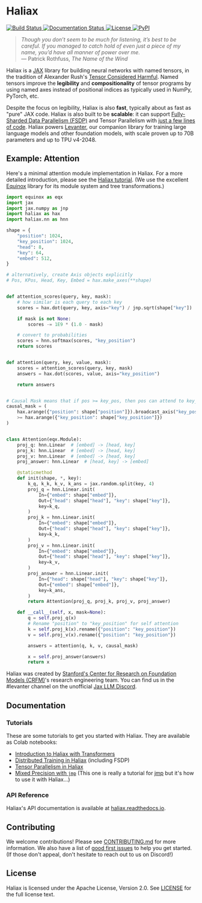 <!--haliax-intro-start-->
# Haliax

<a href="https://github.com/stanford-crfm/haliax/actions?query=branch%3Amain++">
    <img alt="Build Status" src="https://img.shields.io/github/actions/workflow/status/stanford-crfm/haliax/run_tests.yaml?branch=main">
</a>
<a href="https://haliax.readthedocs.io/en/latest/?badge=latest">
    <img alt="Documentation Status" src="https://readthedocs.org/projects/haliax/badge/?version=latest">
</a>
<a href="">
<img alt="License" src="https://img.shields.io/github/license/stanford-crfm/haliax?color=blue" />
</a>
<a href="https://pypi.org/project/haliax/">
    <img alt="PyPI" src="https://img.shields.io/pypi/v/haliax?color=blue" />
</a>

> *Though you don’t seem to be much for listening, it’s best to be careful. If you managed to catch hold of even just a piece of my name, you’d have all manner of power over me.*<br/>
> — Patrick Rothfuss, *The Name of the Wind*

Haliax is a [JAX](https://github.com/google/jax) library for building neural networks with named tensors, in the tradition of Alexander Rush's [Tensor Considered Harmful](https://nlp.seas.harvard.edu/NamedTensor).
Named tensors improve the **legibility** and **compositionality** of tensor programs by using named axes instead of positional indices
as typically used in NumPy, PyTorch, etc.

Despite the focus on legibility, Haliax
is also **fast**, typically about as fast as "pure" JAX code.
Haliax is also built to be **scalable**: it
can support [Fully-Sharded Data Parallelism (FSDP)](https://engineering.fb.com/2021/07/15/open-source/fsdp/) and Tensor Parallelism with [just a few lines of code](https://colab.research.google.com/drive/1QX4yH3zRFF3Xiibf1aahETcSQ5nbcUMz). Haliax powers [Levanter](https://github.com/stanford-crfm/levanter),
our companion library for training large language models and other foundation models, with scale proven up to 70B parameters
and up to TPU v4-2048.

## Example: Attention

Here's a minimal attention module implementation in Haliax. For a more detailed introduction,
please see the [Haliax tutorial](https://colab.research.google.com/drive/1TiTcQQ4V5mopbgCu1SVl-oqJtXn7rFnC).
(We use the excellent [Equinox](https://github.com/patrick-kidger/equinox) library for its module system and tree transformations.)

```python
import equinox as eqx
import jax
import jax.numpy as jnp
import haliax as hax
import haliax.nn as hnn

shape = {
    "position": 1024,
    "key_position": 1024,
    "head": 8,
    "key": 64,
    "embed": 512,
}

# alternatively, create Axis objects explicitly
# Pos, KPos, Head, Key, Embed = hax.make_axes(**shape)


def attention_scores(query, key, mask):
    # how similar is each query to each key
    scores = hax.dot(query, key, axis="key") / jnp.sqrt(shape["key"])

    if mask is not None:
        scores -= 1E9 * (1.0 - mask)

    # convert to probabilities
    scores = hnn.softmax(scores, "key_position")
    return scores


def attention(query, key, value, mask):
    scores = attention_scores(query, key, mask)
    answers = hax.dot(scores, value, axis="key_position")

    return answers


# Causal Mask means that if pos >= key_pos, then pos can attend to key_pos
causal_mask = (
    hax.arange({"position": shape["position"]}).broadcast_axis("key_position")
    >= hax.arange({"key_position": shape["key_position"]})
)


class Attention(eqx.Module):
    proj_q: hnn.Linear  # [embed] -> [head, key]
    proj_k: hnn.Linear  # [embed] -> [head, key]
    proj_v: hnn.Linear  # [embed] -> [head, key]
    proj_answer: hnn.Linear  # [head, key] -> [embed]

    @staticmethod
    def init(shape, *, key):
        k_q, k_k, k_v, k_ans = jax.random.split(key, 4)
        proj_q = hnn.Linear.init(
            In={"embed": shape["embed"]},
            Out={"head": shape["head"], "key": shape["key"]},
            key=k_q,
        )
        proj_k = hnn.Linear.init(
            In={"embed": shape["embed"]},
            Out={"head": shape["head"], "key": shape["key"]},
            key=k_k,
        )
        proj_v = hnn.Linear.init(
            In={"embed": shape["embed"]},
            Out={"head": shape["head"], "key": shape["key"]},
            key=k_v,
        )
        proj_answer = hnn.Linear.init(
            In={"head": shape["head"], "key": shape["key"]},
            Out={"embed": shape["embed"]},
            key=k_ans,
        )
        return Attention(proj_q, proj_k, proj_v, proj_answer)

    def __call__(self, x, mask=None):
        q = self.proj_q(x)
        # Rename "position" to "key_position" for self attention
        k = self.proj_k(x).rename({"position": "key_position"})
        v = self.proj_v(x).rename({"position": "key_position"})

        answers = attention(q, k, v, causal_mask)

        x = self.proj_answer(answers)
        return x
```

Haliax was created by [Stanford's Center for Research on Foundation Models (CRFM)](https://crfm.stanford.edu/)'s research engineering team.
You can find us in the #levanter channel on the unofficial [Jax LLM Discord](https://discord.gg/FkRGNX3ND).

<!--haliax-intro-end-->

## Documentation

### Tutorials

These are some tutorials to get you started with Haliax. They are available as Colab notebooks:

<!--haliax-tutorials-start-->

* [Introduction to Haliax with Transformers](https://colab.research.google.com/drive/1TiTcQQ4V5mopbgCu1SVl-oqJtXn7rFnC)
* [Distributed Training in Haliax](https://colab.research.google.com/drive/1QX4yH3zRFF3Xiibf1aahETcSQ5nbcUMz) (including FSDP)
* [Tensor Parallelism in Haliax](https://colab.research.google.com/drive/18_BrtDpe1lu89M4T6fKzda8DdSLtFJhi)
* [Mixed Precision with `jmp`](https://colab.research.google.com/drive/1_4cikwt-UhSH7yRzNRK8ze9msM9r2mEl?usp=sharing) (This one is really a tutorial for [jmp](https://github.com/deepmind/jmp) but it's how to use it with Haliax...)

<!--haliax-tutorials-end-->
### API Reference

Haliax's API documentation is available at [haliax.readthedocs.io](https://haliax.readthedocs.io/en/latest/).

## Contributing

We welcome contributions! Please see [CONTRIBUTING.md](CONTRIBUTING.md) for more information.
We also have a list of [good first issues](https://github.com/stanford-crfm/haliax/issues?q=is%3Aissue+is%3Aopen+label%3A%22good+first+issue%22)
to help you get started. (If those don't appeal, don't hesitate to reach out to us on Discord!)

## License

Haliax is licensed under the Apache License, Version 2.0. See [LICENSE](LICENSE) for the full license text.
